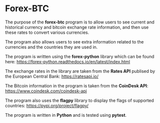 # Forex-BTC

The purpose of the **forex-btc** program is to allow users to see current and historical currency and bitcoin exchange rate information, and then use these rates to convert various currencies. 

The program also allows users to see extra information related to the currencies and the countries they are used in.

The program is written using the **forex-python** library which can be found here:
https://forex-python.readthedocs.io/en/latest/index.html
   
The exchange rates in the library are taken from the **Rates API** publised by the European Central Bank:
https://ratesapi.io/

The Bitcoin information in the program is taken from the **CoinDesk API**:
https://www.coindesk.com/coindesk-api

The program also uses the **flagpy** library to display the flags of supported countries:
https://pypi.org/project/flagpy/

The program is written in **Python** and is tested using **pytest**.
